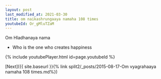 ```yaml
---
layout: post
last_modified_at: 2021-03-30
title: om naikashrungaaya namaha 108 times
youtubeId: Or_gMluTZaM
---
```

 
 
Om Hladhanaya nama 
 
 -  Who is the one who creates happiness 
 
  
 
  
 
 
 
 
 
 


{% include youtubePlayer.html id=page.youtubeId %}
 
[Next]({{ site.baseurl }}{% link  split2/_posts/2015-08-17-Om vyagrahaaya namaha 108 times.md%})
 
